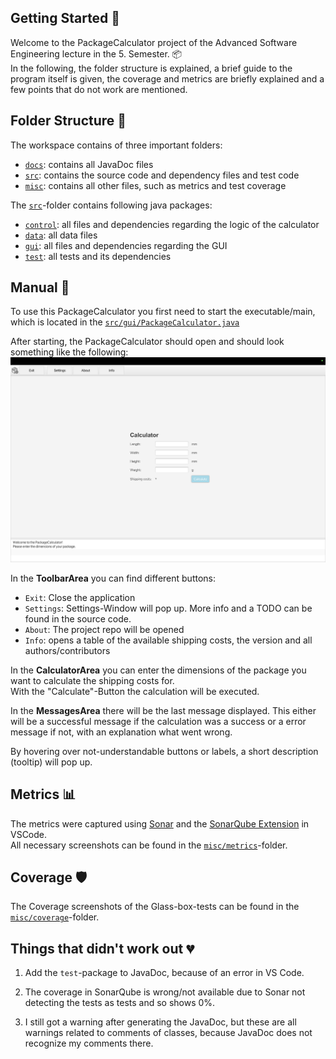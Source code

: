 ## Getting Started 👋

Welcome to the PackageCalculator project of the Advanced Software Engineering lecture in the 5. Semester. 📦 <br>
In the following, the folder structure is explained, a brief guide to the program itself is given, the coverage and metrics are briefly explained and a few points that do not work are mentioned.
## Folder Structure 📂

The workspace contains of three important folders:

- [`docs`](docs): contains all JavaDoc files
- [`src`](src): contains the source code and dependency files and test code
- [`misc`](misc): contains all other files, such as metrics and test coverage


The [`src`](src)-folder contains following java packages:
- [`control`](src/control): all files and dependencies regarding the logic of the calculator
- [`data`](src/data): all data files
- [`gui`](src/gui): all files and dependencies regarding the GUI
- [`test`](src/test): all tests and its dependencies

## Manual 📝
To use this PackageCalculator you first need to start the executable/main, which is located in the [`src/gui/PackageCalculator.java`](src/gui/PackageCalculator.java) <br>

After starting, the PackageCalculator should open and should look something like the following:
![PackageCalculator Screenshot](misc/pictures/PackageCalculator_screen.png)

In the **ToolbarArea** you can find different buttons:
- `Exit`: Close the application
- `Settings`: Settings-Window will pop up. More info and a TODO can be found in the source code.
- `About`: The project repo will be opened
- `Info`: opens a table of the available shipping costs, the version and all authors/contributors

In the **CalculatorArea** you can enter the dimensions of the package you want to calculate the shipping costs for. <br>
With the "Calculate"-Button the calculation will be executed.

In the **MessagesArea** there will be the last message displayed. This either will be a successful message if the calculation was a success or a error message if not, with an explanation what went wrong.

By hovering over not-understandable buttons or labels, a short description (tooltip) will pop up.

## Metrics 📊
The metrics were captured using [Sonar](https://www.sonarqube.org/) and the [SonarQube Extension](https://marketplace.visualstudio.com/items?itemName=SonarSource.sonarlint-vscode) in VSCode. <br>
All necessary screenshots can be found in the [`misc/metrics`](misc/metrics)-folder.

## Coverage 🛡️
The Coverage screenshots of the Glass-box-tests can be found in the [`misc/coverage`](misc/coverage)-folder.

## Things that didn't work out 💔
1. Add the `test`-package to JavaDoc, because of an error in VS Code.

2. The coverage in SonarQube is wrong/not available due to Sonar not detecting the tests as tests and so shows 0%.

3. I still got a warning after generating the JavaDoc, but these are all warnings related to comments of classes, because JavaDoc does not recognize my comments there.
